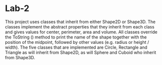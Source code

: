 # Lab-2
This project uses classes that inherit from either Shape2D or Shape3D. 
The classes implement the abstract properties that they inherit from each
class and gives values for center, perimeter,
area and volume.
All classes override the ToString () method to print the name of
the shape together with the position of the midpoint, followed by other values (e.g.
radius or height / width).
The five classes that are implemented are Circle, Rectangle and Triangle as
will inherit from Shape2D, as will Sphere and Cuboid who inherit from Shape3D.
